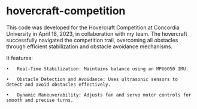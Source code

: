# hovercraft-competition

This code was developed for the Hovercraft Competition at Concordia University in April 18, 2023, in collaboration with my team. The hovercraft successfully navigated the competition trail, overcoming all obstacles through efficient stabilization and obstacle avoidance mechanisms.

It features:

	•	Real-Time Stabilization: Maintains balance using an MPU6050 IMU.
 
	•	Obstacle Detection and Avoidance: Uses ultrasonic sensors to detect and avoid obstacles effectively.
 
	•	Dynamic Maneuverability: Adjusts fan and servo motor controls for smooth and precise turns.
